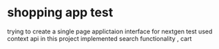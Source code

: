# shopping app test
trying to create a single page applictaion interface for nextgen test 
used context api in this project 
implemented search functionality , cart 
